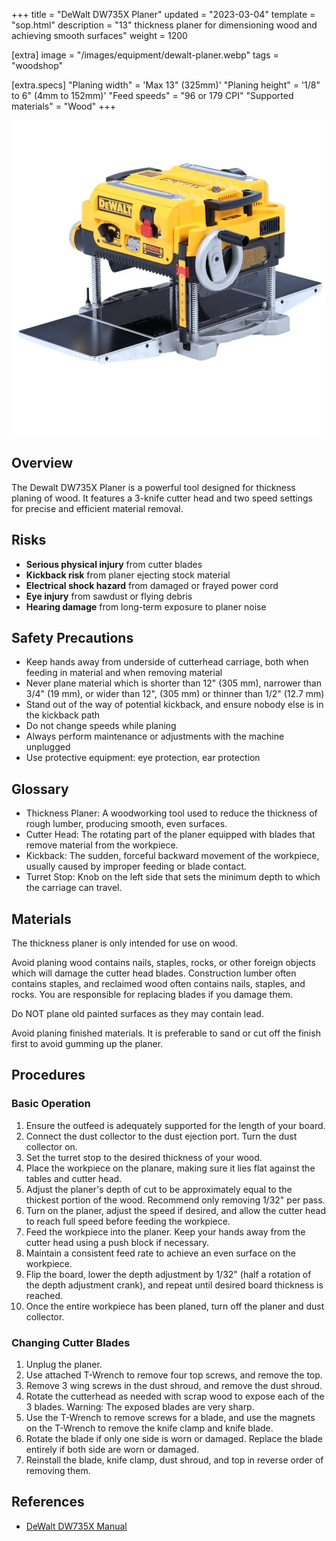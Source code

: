 +++
title = "DeWalt DW735X Planer"
updated = "2023-03-04"
template = "sop.html"
description = "13\" thickness planer for dimensioning wood and achieving smooth surfaces"
weight = 1200

[extra]
image = "/images/equipment/dewalt-planer.webp"
tags = "woodshop"

[extra.specs]
"Planing width" = 'Max 13" (325mm)'
"Planing height" = '1/8" to 6" (4mm to 152mm)'
"Feed speeds" = "96 or 179 CPI"
"Supported materials" = "Wood"
+++

![](/images/equipment/dewalt-planer.webp)


## Overview
The Dewalt DW735X Planer is a powerful tool designed for thickness planing of wood. It features a 3-knife cutter head and two speed settings for precise and efficient material removal. 

## Risks
- **Serious physical injury** from cutter blades
- **Kickback risk** from planer ejecting stock material
- **Electrical shock hazard** from damaged or frayed power cord
- **Eye injury** from sawdust or flying debris
- **Hearing damage** from long-term exposure to planer noise

## Safety Precautions

- Keep hands away from underside of cutterhead carriage, both when feeding in material and when removing material
- Never plane material which is shorter than 12" (305 mm), narrower than 3/4" (19 mm), or wider than 12", (305 mm) or thinner than 1/2" (12.7 mm)
- Stand out of the way of potential kickback, and ensure nobody else is in the kickback path
- Do not change speeds while planing
- Always perform maintenance or adjustments with the machine unplugged 
- Use protective equipment: eye protection, ear protection

## Glossary
- Thickness Planer: A woodworking tool used to reduce the thickness of rough lumber, producing smooth, even surfaces.
- Cutter Head: The rotating part of the planer equipped with blades that remove material from the workpiece.
- Kickback: The sudden, forceful backward movement of the workpiece, usually caused by improper feeding or blade contact.
- Turret Stop: Knob on the left side that sets the minimum depth to which the carriage can travel.

## Materials

The thickness planer is only intended for use on wood.

<article class="message is-warning">
  <div class="message-body">

Avoid planing wood contains nails, staples, rocks, or other foreign objects which will damage the cutter head blades. Construction lumber often contains staples, and reclaimed wood often contains nails, staples, and rocks. You are responsible for replacing blades if you damage them.

Do NOT plane old painted surfaces as they may contain lead.

Avoid planing finished materials. It is preferable to sand or cut off the finish first to avoid gumming up the planer. 

  </div>
</article>

## Procedures

### Basic Operation
1. Ensure the outfeed is adequately supported for the length of your board.
1. Connect the dust collector to the dust ejection port. Turn the dust collector on.
1. Set the turret stop to the desired thickness of your wood.
1. Place the workpiece on the planare, making sure it lies flat against the tables and cutter head.
1. Adjust the planer's depth of cut to be approximately equal to the thickest portion of the wood. Recommend only removing 1/32" per pass.
1. Turn on the planer, adjust the speed if desired, and allow the cutter head to reach full speed before feeding the workpiece.
1. Feed the workpiece into the planer. Keep your hands away from the cutter head using a push block if necessary.
1. Maintain a consistent feed rate to achieve an even surface on the workpiece.
1. Flip the board, lower the depth adjustment by 1/32" (half a rotation of the depth adjustment crank), and repeat until desired board thickness is reached. 
1. Once the entire workpiece has been planed, turn off the planer and dust collector.

### Changing Cutter Blades
1. Unplug the planer.
1. Use attached T-Wrench to remove four top screws, and remove the top.
1. Remove 3 wing screws in the dust shroud, and remove the dust shroud.
1. Rotate the cutterhead as needed with scrap wood to expose each of the 3 blades. Warning: The exposed blades are very sharp.
1. Use the T-Wrench to remove screws for a blade, and use the magnets on the T-Wrench to remove the knife clamp and knife blade.
1. Rotate the blade if only one side is worn or damaged. Replace the blade entirely if both side are worn or damaged.
1. Reinstall the blade, knife clamp, dust shroud, and top in reverse order of removing them.

## References

- [DeWalt DW735X Manual](https://www.dewalt.com/GLOBALBOM/QU/DW735X/1/Instruction_Manual/EN/N486408_DW735_NA.pdf)

